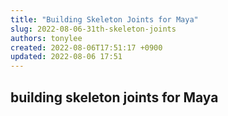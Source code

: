 ```yaml
---
title: "Building Skeleton Joints for Maya"
slug: 2022-08-06-31th-skeleton-joints
authors: tonylee
created: 2022-08-06T17:51:17 +0900
updated: 2022-08-06 17:51
---
```


## building skeleton joints for Maya

